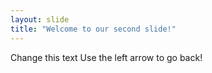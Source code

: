 ```yaml
---
layout: slide
title: "Welcome to our second slide!"
---
```

Change this text
Use the left arrow to go back!
